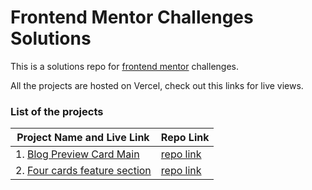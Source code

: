 # Frontend Mentor Challenges Solutions
This is a solutions repo for [frontend mentor](https://www.frontendmentor.io/) challenges.

All the projects are hosted on Vercel, check out this links for live views.

### List of the projects

| Project Name and Live Link                                   | Repo Link                                                    |
| ------------------------------------------------------------ | ------------------------------------------------------------ |
| 1. [Blog Preview Card Main](https://frontend-mentor-challenges-realsujals-projects.vercel.app/) | [repo link](https://github.com/RealSujal/frontend-mentor-challenges/tree/main/blog-preview-card-main) |
| 2. [Four cards feature section](https://frontend-mentor-challenges-u6l3.vercel.app/) | [repo link](https://github.com/RealSujal/frontend-mentor-challenges/tree/main/product-preview-card-component-main) |
